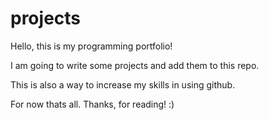 # projects
Hello, this is my programming portfolio!

I am going to write some projects and add them to this repo. 

This is also a way to increase my skills in using github.

For now thats all.
Thanks, for reading! :)
